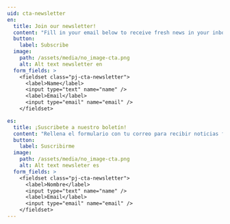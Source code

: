 ```yaml
---
uid: cta-newsletter
en:
  title: Join our newsletter!
  content: "Fill in your email below to receive fresh news in your inbox:"
  button:
    label: Subscribe
  image:
    path: /assets/media/no_image-cta.png
    alt: Alt text newsletter en
  form_fields: >
    <fieldset class="pj-cta-newsletter">
      <label>Name</label>
      <input type="text" name="name" />
      <label>Email</label>
      <input type="email" name="email" />
    </fieldset>

es:
  title: ¡Suscribete a nuestro boletín!
  content: "Rellena el formulario con tu correo para recibir noticias frescas:"
  button:
    label: Suscribirme
  image:
    path: /assets/media/no_image-cta.png
    alt: Alt text newsleter es
  form_fields: >
    <fieldset class="pj-cta-newsletter">
      <label>Nombre</label>
      <input type="text" name="name" />
      <label>Email</label>
      <input type="email" name="email" />
    </fieldset>
---
```

